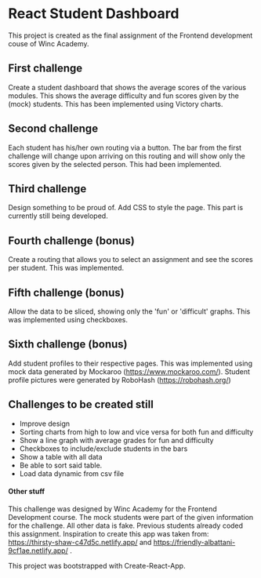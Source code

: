 # React Student Dashboard

This project is created as the final assignment of the Frontend development couse of Winc Academy. 

## First challenge
Create a student dashboard that shows the average scores of the various modules. This shows the average difficulty and fun scores given by the (mock) students. This has been implemented using Victory charts.

## Second challenge
Each student has his/her own routing via a button. The bar from the first challenge will change upon arriving on this routing and will show only the scores given by the selected person. This had been implemented.

## Third challenge
Design something to be proud of. Add CSS to style the page. This part is currently still being developed.

## Fourth challenge (bonus)
Create a routing that allows you to select an assignment and see the scores per student. This was implemented.

## Fifth challenge (bonus)
Allow the data to be sliced, showing only the 'fun' or 'difficult' graphs. This was implemented using checkboxes.

## Sixth challenge (bonus)
Add student profiles to their respective pages. This was implemented using mock data generated by Mockaroo (https://www.mockaroo.com/). Student profile pictures were generated by RoboHash (https://robohash.org/)

## Challenges to be created still
- Improve design
- Sorting charts from high to low and vice versa for both fun and difficulty
- Show a line graph with average grades for fun and difficulty
- Checkboxes to include/exclude students in the bars
- Show a table with all data
- Be able to sort said table.
- Load data dynamic from csv file

#### Other stuff
This challenge was designed by Winc Academy for the Frontend Development course.
The mock students were part of the given information for the challenge. All other data is fake.
Previous students already coded this assignment. Inspiration to create this app was taken from: https://thirsty-shaw-c47d5c.netlify.app/ and https://friendly-albattani-9cf1ae.netlify.app/ .

This project was bootstrapped with Create-React-App.